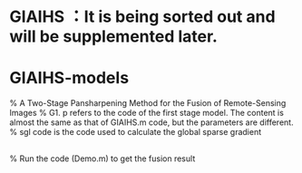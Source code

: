 # GIAIHS ：It is being sorted out and will be supplemented later.
# GIAIHS-models
%   A Two-Stage Pansharpening Method for the Fusion of Remote-Sensing Images
% G1. p refers to the code of the first stage model. The content is almost the same as that of GIAIHS.m code, but the parameters are different.
% sgl code is the code used to calculate the global sparse gradient
##
%   Run the code (Demo.m) to get the fusion result
